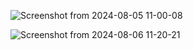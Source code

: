 ![Screenshot from 2024-08-05 11-00-08](https://github.com/user-attachments/assets/c25d8305-46ad-4674-9282-95127cd0cc5b)

![Screenshot from 2024-08-06 11-20-21](https://github.com/user-attachments/assets/9241e51c-0031-410c-a39d-8d697286d763)
